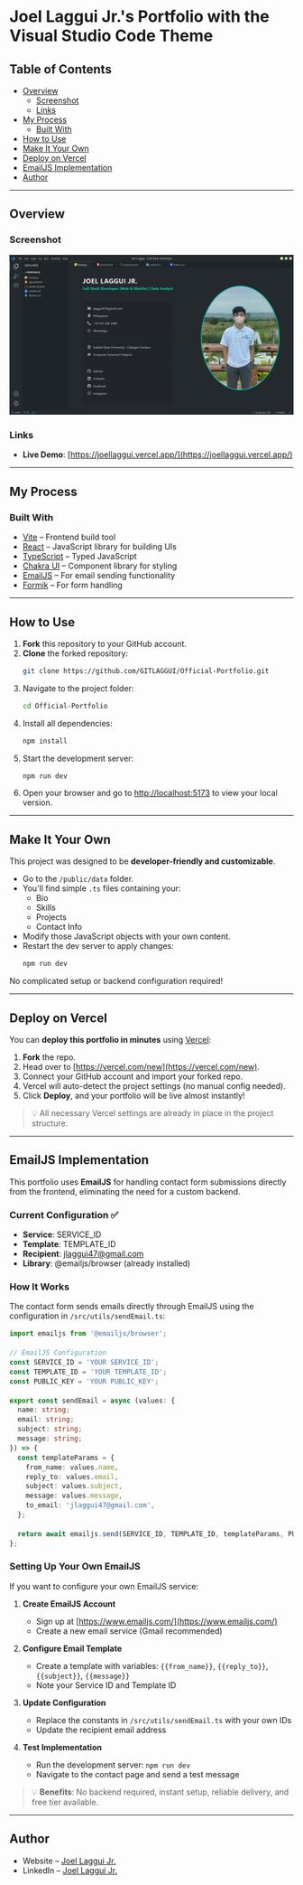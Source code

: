# Joel Laggui Jr.'s Portfolio with the Visual Studio Code Theme

## Table of Contents

- [Overview](#overview)
  - [Screenshot](#screenshot)
  - [Links](#links)
- [My Process](#my-process)
  - [Built With](#built-with)
- [How to Use](#how-to-use)
- [Make It Your Own](#make-it-your-own)
- [Deploy on Vercel](#deploy-on-vercel)
- [EmailJS Implementation](#emailjs-implementation)
- [Author](#author)

---

## Overview

### Screenshot

![](./public/assets/My%20Portfolio.png)

### Links

- **Live Demo**: [https://joellaggui.vercel.app/](https://joellaggui.vercel.app/)

---

## My Process

### Built With

- [Vite](https://vitejs.dev/) – Frontend build tool
- [React](https://reactjs.org/) – JavaScript library for building UIs
- [TypeScript](https://www.typescriptlang.org/) – Typed JavaScript
- [Chakra UI](https://chakra-ui.com/) – Component library for styling
- [EmailJS](https://www.emailjs.com/) – For email sending functionality
- [Formik](https://formik.org/) – For form handling

---

## How to Use

1. **Fork** this repository to your GitHub account.
2. **Clone** the forked repository:
   ```bash
   git clone https://github.com/GITLAGGUI/Official-Portfolio.git
   ```
3. Navigate to the project folder:
   ```bash
   cd Official-Portfolio
   ```
4. Install all dependencies:
   ```bash
   npm install
   ```
5. Start the development server:
   ```bash
   npm run dev
   ```
6. Open your browser and go to [http://localhost:5173](http://localhost:5173) to view your local version.

---

## Make It Your Own

This project was designed to be **developer-friendly and customizable**.

- Go to the `/public/data` folder.
- You'll find simple `.ts` files containing your:
  - Bio
  - Skills
  - Projects
  - Contact Info
- Modify those JavaScript objects with your own content.
- Restart the dev server to apply changes:
  ```bash
  npm run dev
  ```

No complicated setup or backend configuration required!

---

## Deploy on Vercel

You can **deploy this portfolio in minutes** using [Vercel](https://vercel.com/):

1. **Fork** the repo.
2. Head over to [https://vercel.com/new](https://vercel.com/new).
3. Connect your GitHub account and import your forked repo.
4. Vercel will auto-detect the project settings (no manual config needed).
5. Click **Deploy**, and your portfolio will be live almost instantly!

> 💡 All necessary Vercel settings are already in place in the project structure.

---

## EmailJS Implementation

This portfolio uses **EmailJS** for handling contact form submissions directly from the frontend, eliminating the need for a custom backend.

### Current Configuration ✅

- **Service**: SERVICE_ID
- **Template**: TEMPLATE_ID
- **Recipient**: jlaggui47@gmail.com
- **Library**: @emailjs/browser (already installed)

### How It Works

The contact form sends emails directly through EmailJS using the configuration in `/src/utils/sendEmail.ts`:

```typescript
import emailjs from '@emailjs/browser';

// EmailJS Configuration
const SERVICE_ID = 'YOUR SERVICE_ID';
const TEMPLATE_ID = 'YOUR TEMPLATE_ID';
const PUBLIC_KEY = 'YOUR PUBLIC_KEY';

export const sendEmail = async (values: {
  name: string;
  email: string;
  subject: string;
  message: string;
}) => {
  const templateParams = {
    from_name: values.name,
    reply_to: values.email,
    subject: values.subject,
    message: values.message,
    to_email: 'jlaggui47@gmail.com',
  };

  return await emailjs.send(SERVICE_ID, TEMPLATE_ID, templateParams, PUBLIC_KEY);
};
```

### Setting Up Your Own EmailJS

If you want to configure your own EmailJS service:

1. **Create EmailJS Account**
   - Sign up at [https://www.emailjs.com/](https://www.emailjs.com/)
   - Create a new email service (Gmail recommended)

2. **Configure Email Template**
   - Create a template with variables: `{{from_name}}`, `{{reply_to}}`, `{{subject}}`, `{{message}}`
   - Note your Service ID and Template ID

3. **Update Configuration**
   - Replace the constants in `/src/utils/sendEmail.ts` with your own IDs
   - Update the recipient email address

4. **Test Implementation**
   - Run the development server: `npm run dev`
   - Navigate to the contact page and send a test message

> 💡 **Benefits**: No backend required, instant setup, reliable delivery, and free tier available.

---

## Author

- Website – [Joel Laggui Jr.](https://joellaggui.vercel.app/)
- LinkedIn – [Joel Laggui Jr.](https://www.linkedin.com/in/joel-laggui-801104369/)